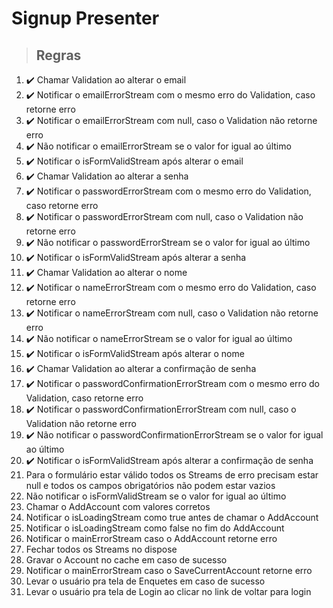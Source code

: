 # Signup Presenter

> ## Regras
1. ✔️ Chamar Validation ao alterar o email
2. ✔️ Notificar o emailErrorStream com o mesmo erro do Validation, caso retorne erro
3. ✔️ Notificar o emailErrorStream com null, caso o Validation não retorne erro
4. ✔️ Não notificar o emailErrorStream se o valor for igual ao último
5. ✔️ Notificar o isFormValidStream após alterar o email
6. ✔️ Chamar Validation ao alterar a senha
7. ✔️ Notificar o passwordErrorStream com o mesmo erro do Validation, caso retorne erro
8. ✔️ Notificar o passwordErrorStream com null, caso o Validation não retorne erro
9. ✔️ Não notificar o passwordErrorStream se o valor for igual ao último
10. ✔️ Notificar o isFormValidStream após alterar a senha
11. ✔️ Chamar Validation ao alterar o nome
12. ✔️ Notificar o nameErrorStream com o mesmo erro do Validation, caso retorne erro
13. ✔️ Notificar o nameErrorStream com null, caso o Validation não retorne erro
14. ✔️ Não notificar o nameErrorStream se o valor for igual ao último
15. ✔️ Notificar o isFormValidStream após alterar o nome
16. ✔️  Chamar Validation ao alterar a confirmação de senha
17. ✔️  Notificar o passwordConfirmationErrorStream com o mesmo erro do Validation, caso retorne erro
18. ✔️  Notificar o passwordConfirmationErrorStream com null, caso o Validation não retorne erro
19. ✔️  Não notificar o passwordConfirmationErrorStream se o valor for igual ao último
20. ✔️  Notificar o isFormValidStream após alterar a confirmação de senha
21. Para o formulário estar válido todos os Streams de erro precisam estar null e todos os campos obrigatórios não podem estar vazios
22. Não notificar o isFormValidStream se o valor for igual ao último
23. Chamar o AddAccount com valores corretos
24. Notificar o isLoadingStream como true antes de chamar o AddAccount
25. Notificar o isLoadingStream como false no fim do AddAccount
26. Notificar o mainErrorStream caso o AddAccount retorne erro
27. Fechar todos os Streams no dispose
28. Gravar o Account no cache em caso de sucesso
29. Notificar o mainErrorStream caso o SaveCurrentAccount retorne erro
30. Levar o usuário pra tela de Enquetes em caso de sucesso
31. Levar o usuário pra tela de Login ao clicar no link de voltar para login